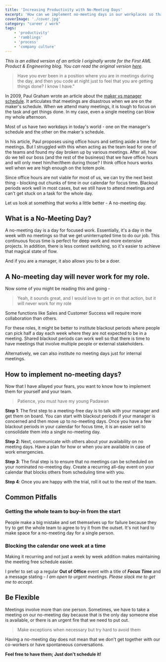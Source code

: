 ```yaml
---
title: 'Increasing Productivity with No-Meeting Days'
excerpt: 'How can we implement no-meeting days in our workplaces so that people do not lose focus because of meetings and get uninterrupted time to do their job'
coverImage: './cover.jpg'
category: "career / work"
tags:
    - 'productivity'
    - 'ramblings'
    - 'process'
    - 'company culture'
---
```


_This is an edited version of an article I originally wrote for the First AML Product & Engineering blog. You can read the original version [here](https://firstaml.dev/blog/nzdp3nek8xxhb9eg2a0s8wnde0yt3n)._

> Have you ever been in a position where you are in meetings during the day, and then you code at night just to feel that you are getting things done? I know I have."

In 2009, Paul Graham wrote an article about the [maker vs manager schedule](http://www.paulgraham.com/makersschedule.html). It articulates that meetings are disastrous when we are on the maker's schedule. When we attend many meetings, it is tough to focus on the task and get things done. In my case, even a single meeting can blow my whole afternoon.

Most of us have two workdays in today's world - one on the manager's schedule and the other on the maker's schedule.

In his article, Paul proposes using office hours and setting aside a time for meetings. But I struggled with this when acting as the team lead for one of the teams and found my day broken up by various meetings. After all, how do we tell our boss (and the rest of the business) that we have office hours and will only meet him/her/them during those? I think office hours works well when we are high enough on the totem pole.

Since office hours are not viable for most of us, we can try the next best thing - blocking out chunks of time in our calendar for focus time. Blackout periods work well in most cases, but we still have to attend meetings and can't get stuck on a task for the whole day.

Let us look at something that works a little better - A no-meeting day.

## What is a No-Meeting Day?

A no-meeting day is a day for focused work. Essentially, it's a day in the week with no meetings so that we get uninterrupted time to do our job. This continuous focus time is perfect for deep work and more extensive projects. In addition, there is less context switching, so it's easier to achieve that magical state of flow.

And if you are a manager, it also allows you to be a doer.

## A No-meeting day will never work for my role.

Now some of you might be reading this and going -

> Yeah, it sounds great, and I would love to get in on that action, but it will never work for my role

Some functions like Sales and Customer Success will require more collaboration than others.

For these roles, it might be better to institute blackout periods where people can pick half a day each week where they are not expected to be in a meeting. Shared blackout periods can work well so that there is time to have meetings that involve multiple people or external stakeholders.

Alternatively, we can also institute no meeting days just for internal meetings.

## How to implement no-meeting days?

Now that I have allayed your fears, you want to know how to implement them for yourself and your team.

> Patience, you must have my young Padawan

**Step 1**: The first step to a meeting-free day is to talk with your manager and get them on board. You can start with blackout periods if your manager is concerned and then move up to no-meeting days. Once you have a few blackout periods in your calendar for focus time, it is an easier sell to consolidate them into a single no-meeting day.

**Step 2**: Next, communicate with others about your availability on no meeting days. Have a plan for how or when you are available in case of work emergencies.

**Step 3**: The final step is to ensure that no meetings can be scheduled on your nominated no-meeting day. Create a recurring all-day event on your calendar that blocks others from scheduling time with you.

**Step 4**: Once you are happy with the trial, roll it out to the rest of the team.

## Common Pitfalls

### Getting the whole team to buy-in from the start

People make a big mistake and set themselves up for failure because they try to get the whole team to agree to try it from the outset. It's not hard to make space for a no-meeting day for a single person.

### Blocking the calendar one week at a time

Making it recurring and not just a week by week addition makes maintaining the meeting free schedule easier.

I prefer to set up a regular **Out of Office** event with a title of **_Focus Time_** and a message stating - _I am open to urgent meetings. Please slack me to get me to accept_.

## Be Flexible

Meetings involve more than one person. Sometimes, we have to take a meeting on our no-meeting day because that is the only day someone else is available, or there is an urgent fire that we need to put out.

> Make exceptions when necessary but try hard to avoid them

Having a no-meeting day does not mean that we don't get together with our co-workers or have spontaneous conversations.

**Feel free to have them; Just don't schedule it!**
